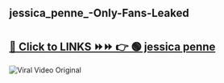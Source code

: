 
 ## jessica_penne_-Only-Fans-Leaked

# <h2><a href="https://clipsfans.com/jessica_penne_&ref=git">🔗 Click to LINKS ⏩⏩ 👉 🟢 jessica penne  </a></h2>

<a href="https://clipsfans.com/jessica_penne_&ref=git" rel="nofollow" data-target="animated-image.originalLink"><img src="https://i.ibb.co.com/xMMVF88/686577567.gif" alt="Viral Video Original" style="max-width: 100%; display: inline-block;" data-target="animated-image.originalImage"></a>
